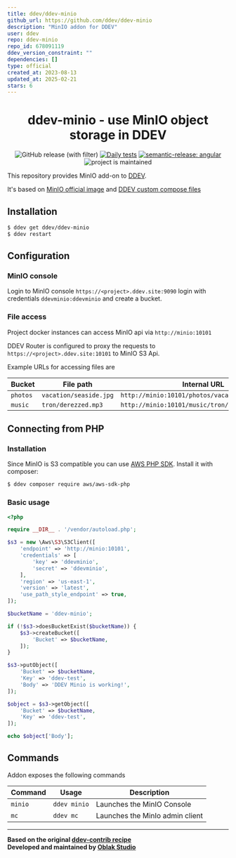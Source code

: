 ```yaml
---
title: ddev/ddev-minio
github_url: https://github.com/ddev/ddev-minio
description: "MinIO addon for DDEV"
user: ddev
repo: ddev-minio
repo_id: 678091119
ddev_version_constraint: ""
dependencies: []
type: official
created_at: 2023-08-13
updated_at: 2025-02-21
stars: 6
---
```


<div align="center">

# ddev-minio - use MinIO object storage in DDEV

![GitHub release (with filter)](https://img.shields.io/github/v/release/ddev/ddev-minio)
[![Daily tests](https://github.com/ddev/ddev-minio/actions/workflows/cron_tests.yml/badge.svg)](https://github.com/ddev/ddev-minio/actions/workflows/cron_tests.yml)
[![semantic-release: angular](https://img.shields.io/badge/semantic--release-angular-e10079?logo=semantic-release)](https://github.com/semantic-release/semantic-release)
![project is maintained](https://img.shields.io/maintenance/yes/2024.svg)

</div>

This repository provides MinIO add-on to [DDEV](https://ddev.readthedocs.io).

It's based on [MinIO official image](https://hub.docker.com/r/minio/minio) and [DDEV custom compose files](https://ddev.readthedocs.io/en/stable/users/extend/custom-compose-files/)

## Installation

```bash
$ ddev get ddev/ddev-minio
$ ddev restart
```

## Configuration

### MinIO console

Login to MinIO console `https://<project>.ddev.site:9090` login with credentials `ddevminio:ddevminio` and create a bucket.

### File access

Project docker instances can access MinIO api via `http://minio:10101`

DDEV Router is configured to proxy the requests to `https://<project>.ddev.site:10101` to MinIO S3 Api.

Example URLs for accessing files are

| Bucket   | File path              | Internal URL                                     | External URL                                                    |
|----------|------------------------|--------------------------------------------------|-----------------------------------------------------------------|
| `photos` | `vacation/seaside.jpg` | `http://minio:10101/photos/vacation/seaside.jpg` | `https://<project>.ddev.site:10101/photos/vacation/seaside.jpg` |
| `music`  | `tron/derezzed.mp3`    | `http://minio:10101/music/tron/derezzed.mp3`     | `https://<project>.ddev.site:10101/music/tron/derezzed.mp3`     |

## Connecting from PHP

### Installation

Since MinIO is S3 compatible you can use [AWS PHP SDK](https://packagist.org/packages/aws/aws-sdk-php). Install it with composer:

```bash
$ ddev composer require aws/aws-sdk-php
```

### Basic usage

```php
<?php

require __DIR__ . '/vendor/autoload.php';

$s3 = new \Aws\S3\S3Client([
    'endpoint' => 'http://minio:10101',
    'credentials' => [
        'key' => 'ddevminio',
        'secret' => 'ddevminio',
    ],
    'region' => 'us-east-1',
    'version' => 'latest',
    'use_path_style_endpoint' => true,
]);

$bucketName = 'ddev-minio';

if (!$s3->doesBucketExist($bucketName)) {
    $s3->createBucket([
        'Bucket' => $bucketName,
    ]);
}

$s3->putObject([
    'Bucket' => $bucketName,
    'Key' => 'ddev-test',
    'Body' => 'DDEV Minio is working!',
]);

$object = $s3->getObject([
    'Bucket' => $bucketName,
    'Key' => 'ddev-test',
]);

echo $object['Body'];
```

## Commands

Addon exposes the following commands

| Command | Usage        | Description                     |
|---------|--------------|---------------------------------|
| `minio` | `ddev minio` | Launches the MinIO Console      |
| `mc`    | `ddev mc`    | Launches the MinIo admin client |

___

**Based on the original [ddev-contrib recipe](https://github.com/ddev/ddev-contrib/tree/master/docker-compose-services/mongodb)**  
**Developed and maintained by [Oblak Studio](https://github.com/oblakstudio)**
